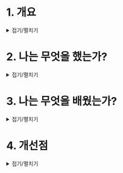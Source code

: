 # 1. 개요

<details>
<summary>접기/펼치기</summary>

![image](https://github.com/JM94Ent/TIL-WIL/assets/143363550/bb17f4f4-264a-4087-b0e3-9d8b69c5074e)

```
로라가 고아원을 나가기 전 동생 에밀리를 통해 고아원에 얽힌 비밀을 마주하게 되는데...
```
</details>


# 2. 나는 무엇을 했는가?

<details>
<summary>접기/펼치기</summary>

### 아이디어
```
로라의 능력 거울을 이용한 기믹 및 스토리 제안
```

### 레벨디자인
```
게임 플레이를 하면서 [거울]이 컨셉인 퍼즐이 필요했다.

플레이어가 상자를 움직이면 거울 속 상자도 움직이는 기믹으로 현실과 거울 속 상자의 위치가 조금씩 달라서 현실과 거울 속을 왔다갔다하면서 길을 열어야 한다.

현실에서 상자를 움직이면 거울 속 세계도 변하는 것을 한눈에 보이게 하기 위해 연출했으며, 좁은 공간이지만 의도하지 않은 방향으로 진행하지 않게 설계하려고 여러번의 동료 플레이를 모니터링하면서 버그를 고쳤다.
```
![image](https://github.com/JM94Ent/TIL-WIL/assets/143363550/6aa5c8c4-801a-44e6-8f62-dfef1991a89e)

### 로고, UI 및 영상편집
```
게임이 플레이 되려면 포장도 그럴듯 해야 클릭을 하고 시작을 할 수 있다고 생각했다.

게임 시작 화면의 디자인과 토글키를 디자인하여 적용했다.
```
![image](https://github.com/JM94Ent/TIL-WIL/assets/143363550/6c77662a-35c8-4d63-8131-961ff9d8b48c)


</details>

# 3. 나는 무엇을 배웠는가?

<details>
<summary>접기/펼치기</summary>

### 프로젝트 인원 수
```
할 수 있는 작업량에 비해 사람이 많아서 노는 인원이 생겼다.

이에 따라 전체적으로 진행상황을 계속해서 살피면서 일을 분배해줘야 하는 일이 새로 생겼다.

적당한 인원이 각자 일을 하는게 더 중요하다는 걸 배웠다.
```

### 퍼즐 직관성
```
퍼즐에 사용된 [움직이는 상자]와 그렇지 않은 상자를 한 눈에 파악하기 어렵다는 피드백을 받았다.
적당하다고 생각했지만 직접 상호작용하지 않으면 알 수 없다는 것 때문에 플레이어가 퍼즐을 풀 때는 다른 물건들과는 다르게 한 눈에 확인 가능해야 한다는 것을 다시 한번 배웠다.
```
</details>

# 4. 개선점

<details>
<summary>접기/펼치기</summary>

```
게임은 토이 프로젝트로 시작하고 결국 완성했지만, 일정관리나 인원 분배를 좀 더 잘했으면 좋았을 것 같다. 

게임 만드는 데 치중한 나머지 게임을 플레이하고 버그를 잡는 전체 플레이를 보지 못했다.

내가 만든 퍼즐도 전체적인 플레이흐름을 봤다면 더 좋아지지 않았을까?
```
</details>




